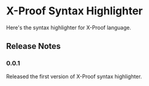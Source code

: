 # X-Proof Syntax Highlighter

Here's the syntax highlighter for X-Proof language.

## Release Notes

### 0.0.1

Released the first version of X-Proof syntax highlighter.
